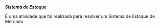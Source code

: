 ***Sistema de Estoque***

É uma atividade que foi realizada para resolver um Sistema de Estoque de Mercado
